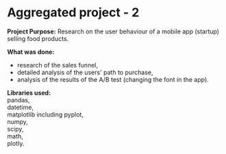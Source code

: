 # Aggregated project - 2
**Project Purpose:**
Research on the user behaviour of a mobile app (startup) selling food products.

**What was done:**
- research of the sales funnel,  
- detailed analysis of the users' path to purchase,  
- analysis of the results of the A/B test (changing the font in the app).

**Libraries used:**  
pandas,  
datetime,  
matplotlib including pyplot,  
numpy,  
scipy,  
math,  
plotly.
